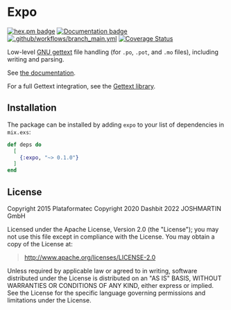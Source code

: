 # Expo

[![hex.pm badge](https://img.shields.io/badge/Package%20on%20hex.pm-informational)](https://hex.pm/packages/expo)
[![Documentation badge](https://img.shields.io/badge/Documentation-ff69b4)][docs]
[![.github/workflows/branch_main.yml](https://github.com/elixir-gettext/expo/actions/workflows/branch_main.yml/badge.svg)](https://github.com/elixir-gettext/expo/actions/workflows/branch_main.yml)
[![Coverage Status](https://coveralls.io/repos/github/elixir-gettext/expo/badge.svg?branch=main)](https://coveralls.io/github/elixir-gettext/expo?branch=main)

Low-level [GNU gettext][gettext] file handling (for `.po`, `.pot`, and `.mo`
files), including writing and parsing.

See [the documentation][docs].

For a full Gettext integration, see the [Gettext library][elixir-gettext].

## Installation

The package can be installed by adding `expo` to your list of
dependencies in `mix.exs`:

```elixir
def deps do
  [
    {:expo, "~> 0.1.0"}
  ]
end
```

## License

Copyright 2015 Plataformatec Copyright 2020 Dashbit 2022 JOSHMARTIN GmbH

  Licensed under the Apache License, Version 2.0 (the "License");
  you may not use this file except in compliance with the License.
  You may obtain a copy of the License at:

  > <http://www.apache.org/licenses/LICENSE-2.0>

  Unless required by applicable law or agreed to in writing, software
  distributed under the License is distributed on an "AS IS" BASIS,
  WITHOUT WARRANTIES OR CONDITIONS OF ANY KIND, either express or implied.
  See the License for the specific language governing permissions and
  limitations under the License.

[docs]: https://hexdocs.pm/expo
[elixir-gettext]: https://github.com/elixir-gettext/gettext
[gettext]: https://www.gnu.org/software/gettext/
